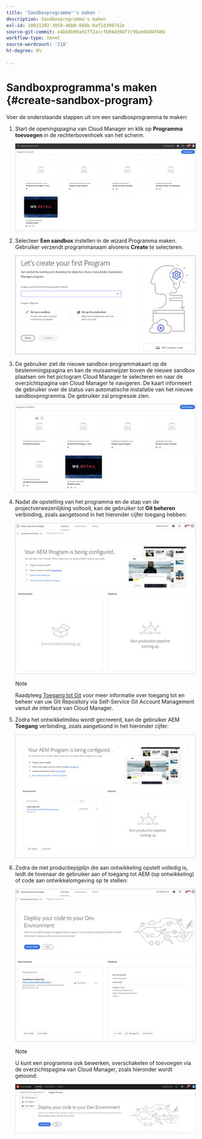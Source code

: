 ```yaml
---
title: 'Sandboxprogramma''s maken '
description: Sandboxprogramma's maken
exl-id: 10011392-3059-4bb0-88db-0af1d390742e
source-git-commit: e4bb8b99ad1ff2accfb94dd94f7c9bae04d4f60b
workflow-type: tm+mt
source-wordcount: '218'
ht-degree: 0%

---
```


# Sandboxprogramma&#39;s maken {#create-sandbox-program}

Voer de onderstaande stappen uit om een sandboxprogramma te maken:

1. Start de openingspagina van Cloud Manager en klik op **Programma toevoegen** in de rechterbovenhoek van het scherm.

   ![](assets/first_timelogin1.png)

1. Selecteer **Een sandbox** instellen in de wizard Programma maken. Gebruiker verzendt programmanaam alvorens **Create** te selecteren.

   ![](assets/create-sandbox.png)

1. De gebruiker ziet de nieuwe sandbox-programmakaart op de bestemmingspagina en kan de muisaanwijzer boven de nieuwe sandbox plaatsen om het pictogram Cloud Manager te selecteren en naar de overzichtspagina van Cloud Manager te navigeren. De kaart informeert de gebruiker over de status van automatische installatie van het nieuwe sandboxprogramma. De gebruiker zal progressie zien.

   ![](assets/program-create-setupdemo2.png)

1. Nadat de opstelling van het programma en de stap van de projectverwezenlijking voltooit, kan de gebruiker tot **Git beheren** verbinding, zoals aangetoond in het hieronder cijfer toegang hebben:

   ![](assets/create-program4.png)

   >[!NOTE]
   >
   >Raadpleeg [Toegang tot Git](/help/implementing/cloud-manager/accessing-repos.md) voor meer informatie over toegang tot en beheer van uw Git Repository via Self-Service Git Account Management vanuit de interface van Cloud Manager.


1. Zodra het ontwikkelmilieu wordt gecreeerd, kan de gebruiker AEM **Toegang** verbinding, zoals aangetoond in het hieronder cijfer:

   ![](assets/create-program-5.png)

1. Zodra de niet productiepijplijn die aan ontwikkeling opstelt volledig is, leidt de tovenaar de gebruiker aan of toegang tot AEM (op ontwikkeling) of code aan ontwikkelomgeving op te stellen:

   ![](assets/create-program-setup-deploy.png)

   >[!NOTE]
   >U kunt een programma ook bewerken, overschakelen of toevoegen via de overzichtspagina van Cloud Manager, zoals hieronder wordt getoond:

   ![](assets/create-program-a1.png)
